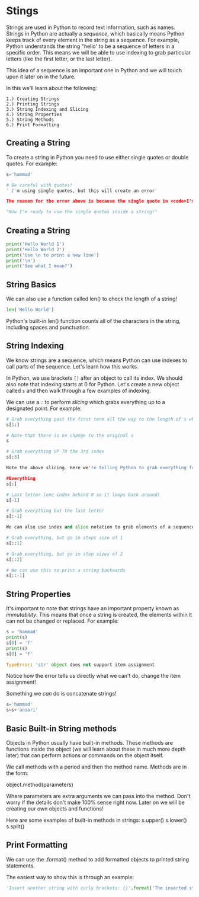 # Stings

Strings are used in Python to record text information, such as names. Strings in Python are actually a _sequence_, which basically means Python keeps track of every element in the string as a sequence. For example, Python understands the string "hello' to be a sequence of letters in a specific order. This means we will be able to use indexing to grab particular letters (like the first letter, or the last letter).

This idea of a sequence is an important one in Python and we will touch upon it later on in the future.

In this we'll learn about the following:

    1.) Creating Strings
    2.) Printing Strings
    3.) String Indexing and Slicing
    4.) String Properties
    5.) String Methods
    6.) Print Formatting

## Creating a String

To create a string in Python you need to use either single quotes or double quotes. For example:

```python
s='hammad'

# Be careful with quotes!
' I'm using single quotes, but this will create an error'

The reason for the error above is because the single quote in <code>I'm</code> stopped the string. You can use combinations of double and single quotes to get the complete statement.

"Now I'm ready to use the single quotes inside a string!"
```

## Creating a String

```python
print('Hello World 1')
print('Hello World 2')
print('Use \n to print a new line')
print('\n')
print('See what I mean?')
```

## String Basics

We can also use a function called len() to check the length of a string!

```python
len('Hello World')
```

Python's built-in len() function counts all of the characters in the string, including spaces and punctuation.

## String Indexing

We know strings are a sequence, which means Python can use indexes to call parts of the sequence. Let's learn how this works.

In Python, we use brackets <code>[]</code> after an object to call its index. We should also note that indexing starts at 0 for Python. Let's create a new object called <code>s</code> and then walk through a few examples of indexing.

We can use a <code>:</code> to perform _slicing_ which grabs everything up to a designated point. For example:

```python
# Grab everything past the first term all the way to the length of s which is len(s)
s[1:]

# Note that there is no change to the original s
s

# Grab everything UP TO the 3rd index
s[:3]

Note the above slicing. Here we're telling Python to grab everything from 0 up to 3. It doesn't include the 3rd index. You'll notice this a lot in Python, where statements and are usually in the context of "up to, but not including".

#Everything
s[:]

# Last letter (one index behind 0 so it loops back around)
s[-1]

# Grab everything but the last letter
s[:-1]

We can also use index and slice notation to grab elements of a sequence by a specified step size (the default is 1). For instance we can use two colons in a row and then a number specifying the frequency to grab elements. For example:

# Grab everything, but go in steps size of 1
s[::1]

# Grab everything, but go in step sizes of 2
s[::2]

# We can use this to print a string backwards
s[::-1]
```

## String Properties

It's important to note that strings have an important property known as _immutability_. This means that once a string is created, the elements within it can not be changed or replaced. For example:

```python
s = 'hammad'
print(s)
s[0] = 'f'
print(s)
s[0] = 'f'

TypeError: 'str' object does not support item assignment
```

Notice how the error tells us directly what we can't do, change the item assignment!

Something we _can_ do is concatenate strings!

```python
s='hammad'
s=s+'ansari'
```

## Basic Built-in String methods

Objects in Python usually have built-in methods. These methods are functions inside the object (we will learn about these in much more depth later) that can perform actions or commands on the object itself.

We call methods with a period and then the method name. Methods are in the form:

object.method(parameters)

Where parameters are extra arguments we can pass into the method. Don't worry if the details don't make 100% sense right now. Later on we will be creating our own objects and functions!

Here are some examples of built-in methods in strings:
s.upper()
s.lower()
s.spilt()

## Print Formatting

We can use the .format() method to add formatted objects to printed string statements.

The easiest way to show this is through an example:

```python
'Insert another string with curly brackets: {}'.format('The inserted string')
```
